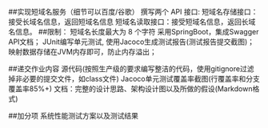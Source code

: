 ##实现短域名服务（细节可以百度/谷歌）
  撰写两个 API 接口:
    短域名存储接口：接受长域名信息，返回短域名信息
    短域名读取接口：接受短域名信息，返回长域名信息。
##限制：
    短域名长度最大为 8 个字符
    采用SpringBoot，集成Swagger API文档；
    JUnit编写单元测试, 使用Jacoco生成测试报告(测试报告提交截图)；
    映射数据存储在JVM内存即可，防止内存溢出；

##递交作业内容
源代码(按照生产级的要求编写整洁的代码，使用gitignore过滤掉非必要的提交文件，如class文件)
Jacoco单元测试覆盖率截图(行覆盖率和分支覆盖率85%+)
文档：完整的设计思路、架构设计图以及所做的假设(Markdown格式)

##加分项
系统性能测试方案以及测试结果